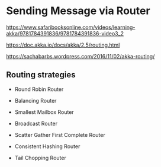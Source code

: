 # Sending Message via Router

https://www.safaribooksonline.com/videos/learning-akka/9781784391836/9781784391836-video3_2

https://doc.akka.io/docs/akka/2.5/routing.html

https://sachabarbs.wordpress.com/2016/11/02/akka-routing/

## Routing strategies

- Round Robin Router

- Balancing Router

- Smallest Mailbox Router

- Broadcast Router

- Scatter Gather First Complete Router

- Consistent Hashing Router

- Tail Chopping Router
